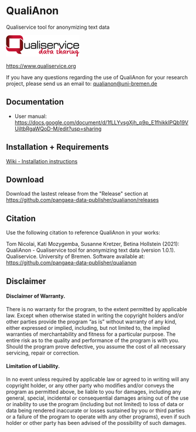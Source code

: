 # QualiAnon
Qualiservice tool for anonymizing text data

![Qualiservice data sharing](qualiservice_logo_klein.png)

https://www.qualiservice.org

If you have any questions regarding the use of QualiAnon for your research project, please send us an email to: qualianon@uni-bremen.de 


## Documentation

* User manual: https://docs.google.com/document/d/1fLLYvsgXjh_p9p_E1fhikkIPQb19VUiltbRgaWQoD-M/edit?usp=sharing

## Installation + Requirements
[Wiki - Installation instructions](https://github.com/pangaea-data-publisher/qualianon/wiki/Installation-Instructions)

## Download

Download the lastest release from the "Release" section at https://github.com/pangaea-data-publisher/qualianon/releases

## Citation

Use the following citation to reference QualiAnon in your works:

Tom Nicolai, Kati Mozygemba, Susanne Kretzer, Betina Hollstein (2021): QualiAnon - Qualiservice tool for anonymizing text data (version 1.0.1). Qualiservice. University of Bremen. Software available at: https://github.com/pangaea-data-publisher/qualianon

## Disclaimer

#### Disclaimer of Warranty.
There is no warranty for the program, to the extent permitted by applicable law. Except when otherwise stated in writing the copyright holders and/or other parties provide the program “as is” without warranty of any kind, either expressed or implied, including, but not limited to, the implied warranties of merchantability and fitness for a particular purpose. The entire risk as to the quality and performance of the program is with you. Should the program prove defective, you assume the cost of all necessary servicing, repair or correction. 

#### Limitation of Liability.
In no event unless required by applicable law or agreed to in writing will any copyright holder, or any other party who modifies and/or conveys the program as permitted above, be liable to you for damages, including any general, special, incidental or consequential damages arising out of the use or inability to use the program (including but not limited) to loss of data or data being rendered inaccurate or losses sustained by you or third parties or a failure of the program to operate with any other programs), even if such holder or other party has been advised of the possibility of such damages. 
